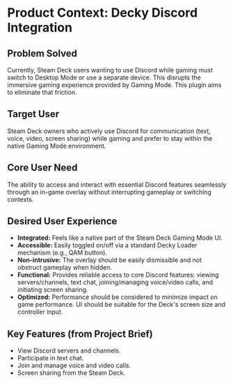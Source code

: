 # Product Context: Decky Discord Integration

## Problem Solved
Currently, Steam Deck users wanting to use Discord while gaming must switch to Desktop Mode or use a separate device. This disrupts the immersive gaming experience provided by Gaming Mode. This plugin aims to eliminate that friction.

## Target User
Steam Deck owners who actively use Discord for communication (text, voice, video, screen sharing) while gaming and prefer to stay within the native Gaming Mode environment.

## Core User Need
The ability to access and interact with essential Discord features seamlessly through an in-game overlay without interrupting gameplay or switching contexts.

## Desired User Experience
-   **Integrated:** Feels like a native part of the Steam Deck Gaming Mode UI.
-   **Accessible:** Easily toggled on/off via a standard Decky Loader mechanism (e.g., QAM button).
-   **Non-intrusive:** The overlay should be easily dismissible and not obstruct gameplay when hidden.
-   **Functional:** Provides reliable access to core Discord features: viewing servers/channels, text chat, joining/managing voice/video calls, and initiating screen sharing.
-   **Optimized:** Performance should be considered to minimize impact on game performance. UI should be suitable for the Deck's screen size and controller input.

## Key Features (from Project Brief)
-   View Discord servers and channels.
-   Participate in text chat.
-   Join and manage voice and video calls.
-   Screen sharing from the Steam Deck.
